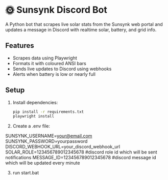 # 🌞 Sunsynk Discord Bot

A Python bot that scrapes live solar stats from the Sunsynk web portal and updates a message in Discord with realtime solar, battery, and grid info.

## Features

- Scrapes data using Playwright
- Formats it with coloured ANSI bars
- Sends live updates to Discord using webhooks
- Alerts when battery is low or nearly full

## Setup

1. Install dependencies:
   ```bash
   pip install -r requirements.txt
   playwright install

2. Create a .env file:

SUNSYNK_USERNAME=your@email.com
SUNSYNK_PASSWORD=yourpassword
DISCORD_WEBHOOK_URL=your_discord_webhook_url
SOLAR_ROLE=123456789012345678 #discord role id which will be sent notifications
MESSAGE_ID=123456789012345678 #discord message id which will be updated every minute

3. run start.bat